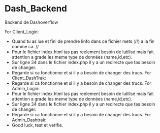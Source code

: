 # Dash_Backend
Backend de Dashoverflow

For Client_Login:
  - Quand tu as lue et fini de prendre linfo dans ce fichier mets (//) a la fin comme ca. //
  - Pour le fichier index.html tas pas reelement besoin de lutilisé mais fait attention a grade les meme type de données (name,id,etc).
  - Sur ligne 34 dans le fichier index.php il y a un redirecte que tas besoin de changer.
  - Regarde si ca fonctionne et si il y a besoin de changer des trucs.
For Client_DashTrak:
  - Regarde si ca fonctionne et si il y a besoin de changer des trucs.
For Admin_Login:
  - Pour le fichier index.html tas pas reelement besoin de lutilisé mais fait attention a grade les meme type de données (name,id,etc).
  - Sur ligne 34 dans le fichier index.php il y a un redirecte que tas besoin de changer.
  - Regarde si ca fonctionne et si il y a besoin de changer des trucs.
For Admin_Dashtrak:
  - Good luck, test et verifie.
